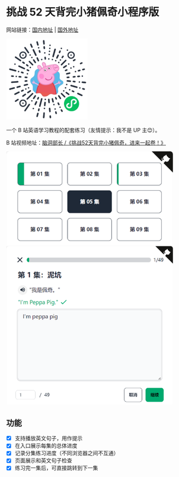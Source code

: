 # 挑战 52 天背完小猪佩奇小程序版

网站链接：[国内地址](https://justorez.gitee.io/peppa/) | [国外地址](https://justorez.github.io/peppa/)

<p align="left">
 <img src="./resource/qrcode.jpg" width="220"/>
</p>

一个 B 站英语学习教程的配套练习（友情提示：我不是 UP 主😊）。

B 站视频地址：[脑洞部长 /《挑战52天背完小猪佩奇，进来一起卷！》](https://space.bilibili.com/33291981/channel/collectiondetail?sid=525129&ctype=0)

<p align="left">
 <img src="./resource/1.png" width="450"/>
 <img src="./resource/2.png" width="450"/>
</p>

## 功能

- [x] 支持播放英文句子，用作提示
- [x] 在入口展示每集的总体进度
- [x] 记录分集练习进度（不同浏览器之间不互通）
- [x] 页面展示和英文句子检查
- [x] 练习完一集后，可直接跳转到下一集
